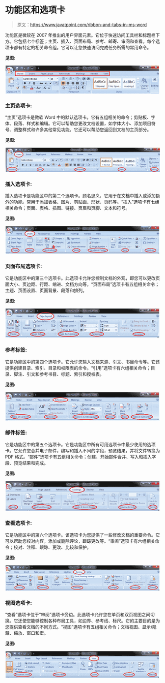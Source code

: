 # 功能区和选项卡

> 原文：<https://www.javatpoint.com/ribbon-and-tabs-in-ms-word>

功能区是微软在 2007 年推出的用户界面元素。它位于快速访问工具栏和标题栏下方。它包括七个标签；主页、插入、页面布局、参考、邮寄、审阅和查看。每个选项卡都有特定的相关命令组。它可以让您快速访问完成任务所需的常用命令。

**见图:**

![MS Word Ribbon and tags 1](img/9757fe19b5b3e8d1008b4a765a212044.png)

### 主页选项卡:

“主页”选项卡是微软 Word 中的默认选项卡。它有五组相关的命令；剪贴板、字体、段落、样式和编辑。它可以帮助您更改文档设置，如字体大小、添加项目符号、调整样式和许多其他常见功能。它还可以帮助您返回到文档的主页部分。

**见图:**

![MS Word Ribbon and tags 2](img/eac4d149dee7e0237a6943b24e3277a5.png)

### 插入选项卡:

插入选项卡是功能区中的第二个选项卡。顾名思义，它用于在文档中插入或添加额外的功能。常用于添加表格、图片、剪贴画、形状、页码等。“插入”选项卡有七组相关命令；页面、表格、插图、链接、页眉和页脚、文本和符号。

**见图:**

![MS Word Ribbon and tags 3](img/095b95ba98dbda0a13c555007682ec43.png)

### 页面布局选项卡:

它是功能区中的第三个选项卡。此选项卡允许您控制文档的外观，即您可以更改页面大小、页边距、行距、缩进、文档方向等。“页面布局”选项卡有五组相关命令；主题、页面设置、页面背景、段落和排列。

**见图:**

![MS Word Ribbon and tags 4](img/fccc1059b12556cd88f3410374ba252a.png)

### 参考标签:

它是功能区中的第四个选项卡。它允许您输入文档来源、引文、书目命令等。它还提供创建目录、索引、目录和权限表的命令。“引用”选项卡有六组相关命令；目录、脚注、引文和参考书目、标题、索引和授权表。

**见图:**

![MS Word Ribbon and tags 5](img/01a8858d04af572322e2164b06abfa57.png)

### 邮件标签:

它是功能区中的第五个选项卡。它是功能区中所有可用选项卡中最少使用的选项卡。它允许您合并电子邮件，编写和插入不同的字段，预览结果，并将文件转换为 PDF 格式。“邮件”选项卡有五组相关命令；创建、开始邮件合并、写入和插入字段、预览结果和完成。

**见图:**

![MS Word Ribbon and tags 6](img/dfc1e9109fe0642ce5000f35077a4783.png)

### 查看选项卡:

它是功能区中的第六个选项卡。该选项卡为您提供了一些修改文档的重要命令。它可以帮助您校对内容，添加或删除评论，跟踪更改等。“审阅”选项卡有六组相关命令；校对、注释、跟踪、更改、比较和保护。

**见图:**

![MS Word Ribbon and tags 7](img/bec8e96344129e116960ff803f899649.png)

### 视图选项卡:

“查看”选项卡位于“审阅”选项卡旁边。此选项卡允许您在单页和双页视图之间切换。它还使您能够控制各种布局工具，如边界、参考线、标尺。它的主要目的是为您提供查看文档的不同方式。“视图”选项卡有五组相关命令；文档视图、显示/隐藏、缩放、窗口和宏。

**见图:**

![MS Word Ribbon and tags 8](img/a109391b8e7a49c4defe3401eb04d8c9.png)